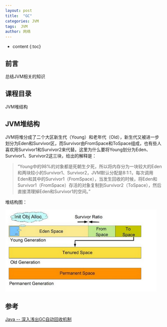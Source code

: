 ```yaml
---
layout: post
title:  "GC"
categories: JVM
tags:  JVM
author: 网络
---
```


* content
{:toc}


## 前言

总结JVM相关的知识

##  课程目录

JVM堆结构







## JVM堆结构

JVM将堆分成了二个大区新生代（Young）和老年代（Old），新生代又被进一步划分为Eden和Survivor区，而Survivor由FromSpace和ToSpace组成，也有些人喜欢用Survivor1和Survivor2来代替。这里为什么要将Young划分为Eden、Survivor1、Survivor2这三块，给出的解释是：

>“Young中的98%的对象都是死朝生夕死，所以将内存分为一块较大的Eden和两块较小的Survivor1、Survivor2，JVM默认分配是8:1:1，每次调用Eden和其中的Survivor1（FromSpace），当发生回收的时候，将Eden和Survivor1（FromSpace）存活的对象复制到Survivor2（ToSpace），然后直接清理掉Eden和Survivor1的空间。”

堆结构图：

![heap_gc.png](/images/jdk-jvm/heap_gc.png)

## 参考

[Java -- 深入浅出GC自动回收机制](https://www.cnblogs.com/wjtaigwh/p/6635484.html)
